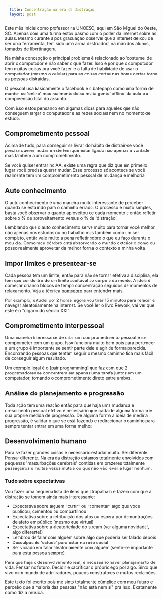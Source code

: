 ```yaml
---
  title: Concentração na era da distração
  layout: post
---
```




Este mês iniciei como professor na UNOESC, aqui em São Miguel do Oeste, SC. Apenas com uma turma estou pasmo com o poder da internet sobre as aulas. Mesmo durante a pós graduação observei que a internet deixou de ser uma ferramenta, tem sido uma arma destruidora na mão dos alunos, tomados de libertinagem.

Na minha concepção o principal problema é relacionado ao 'costume' de abrir o computador e não saber o que fazer. Isso é por que o computador tem muitas coisas pra você fazer, e a falta de habilidade de usar o computador (mesmo o celular) para as coisas certas nas horas certas torna as pessoas distraídas.

O pessoal usa basicamente o facebook e o batepapo como uma forma de manter-se 'online' mas realmente deixa muita gente 'offline' da aula e a compreensão total do assunto.

Com isso estou pensando em algumas dicas para aqueles que não conseguem largar o computador e as redes sociais nem no momento de estudo.

## Comprometimento pessoal

Acima de tudo, para conseguir se livrar do hábito de distrair-se você precisa querer mudar e este tem que estar ligado não apenas a vontade mas também a um comprometimento.

Se você quiser entrar no AA, existe uma regra que diz que em primeiro lugar você precisa querer mudar. Esse processo só acontece se você realmente tem um comprometimento pessoal de mudança e melhoria.

## Auto conhecimento

O auto conhecimento é uma maneira muito interessante de perceber quando se está indo para o caminho errado. O processo é muito simples, basta você observar o quanto aproveitou de cada momento e então refletir sobre o % de aproveitamento versus o % de 'distração'.

Lembrando que o auto conhecimento serve muito para tornar você melhor não apenas nos estudos ou no trabalho mas também como um ser completo, então vale muito a pena refletir sobre o que eu faço durante o meu dia. Como meu cérebro está absorvendo o mundo exterior e como eu posso realmente aproveitar da melhor forma o contexto a minha volta.

## Impor limites e presentear-se

Cada pessoa tem um limite, então para não se tornar efetiva a disciplina, ela tem que ser dentro de um limite aceitável ao corpo e da mente. A ideia é começar criando blocos de tempo concentração seguidos de momentos de relaxamento. Veja a técnica [pomodoro] para entender mais.

Por exemplo, estudei por 2 horas, agora vou tirar 15 minutos para relaxar e navegar aleatoriamente na internet. Se você ler o livro Rework, vai ver que este é o "cigarro do século XXI".

## Comprometimento interpessoal

Uma maneira interessante de criar um comprometimento pessoal é se comprometer com um grupo. Isso funciona muito bem pois para pertencer a um grupo é importante se sentir parte dele e agir de forma parecida. Encontrando pessoas que tentam seguir o mesmo caminho fica mais fácil de conseguir algum resultado.

Um exemplo legal é o [pair programming] que faz com que 2 programadores se concentrem em apenas uma tarefa juntos em um computador, tornando o comprometimento direto entre ambos.

## Análise do planejamento e progressão

Toda ação tem uma reação então para que haja uma mudança e crescimento pessoal efetivo é necessário que cada de alguma forma crie sua próprie medida de progressão. De alguma forma a ideia de medir a progressão, é validar o que se está fazendo e redirecionar o caminho para sempre tentar entrar em uma forma melhor.

## Desenvolvimento humano

Para se fazer grandes coisas é necessário estudar muito. Ser diferente. Pensar diferente. Na era da distração estamos totalmente envolvidos com pequenas 'masturbações cerebrais' contidas em prazeres totalmente passageiros e muitas vezes inúteis ou que não vão levar a lugar nenhum.

### Tudo sobre expectativas

Vou fazer uma pequena lista de itens que atrapalham e fazem com que a distração se tornem ainda mais interessante:

* Expectativa sobre alguém "curtir" ou "comentar" algo que você publicou, comentou ou compartilhou
* Expectativa sobre a retribuição dos atos ou espera por demontrações de afeto em público (mesmo que virtual)
* Expectativa sobre a aleatoriedade do stream (ver alguma novidade!, algo diferente!)
* Lembrou de falar com alguém sobre algo que poderia ser falado depois
* Desculpas de 'estudo' para estar na rede social
* Ser viciado em falar aleatoriamente com alguém (sentir-se importante para esta pessoa sempre)

Para que haja o desenvolvimento real, é necessário haver planejamento de vida. Pensar no futuro. Decidir e sacrificar o próprio ego por algo. Sinto que vivo num mundo de admiradores, poucos construtores e muitos reclamões.

Este texto foi escrito pois me sinto totalmente cúmplice com meu futuro e percebo que a maioria das pessoas "não está nem aí" pra isso. Exatamente como diz a música.

[pair_programming]: /2012/05/23/disciplina-no-home-office.html
[pomodoro]: /2010/05/18/iteracao-legal.html
